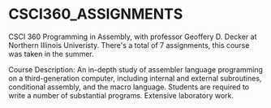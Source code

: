 # CSCI360_ASSIGNMENTS
CSCI 360 Programming in Assembly, with professor Geoffery D. Decker at Northern Illinois Univeristy. There's a total of 7 assignments, this course was taken in the summer. 

Course Description: 
An in-depth study of assembler language programming on a third-generation computer, including internal and external subroutines, conditional assembly, and the macro language. Students are required to write a number of substantial programs. Extensive laboratory work.
